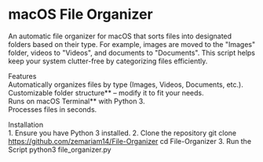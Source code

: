 # macOS File Organizer  

An automatic file organizer for macOS that sorts files into designated folders based on their type. For example, images are moved to the "Images" folder, videos to "Videos", and documents to "Documents". This script helps keep your system clutter-free by categorizing files efficiently.  

 Features  
Automatically organizes files by type (Images, Videos, Documents, etc.).  
Customizable folder structure** – modify it to fit your needs.  
Runs on macOS Terminal** with Python 3.  
Processes files in seconds.  

Installation  
1. 
Ensure you have Python 3 installed. 
2. Clone the repository
git clone https://github.com/zemariam14/File-Organizer
cd File-Organizer
3. Run the Script
python3 file_organizer.py
